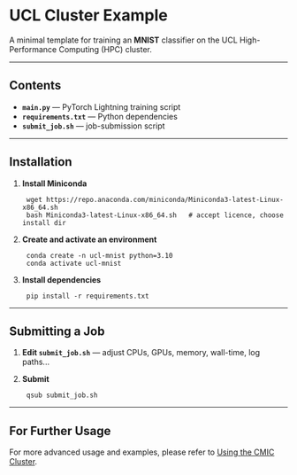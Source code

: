 # UCL Cluster Example

A minimal template for training an **MNIST** classifier on the UCL High-Performance Computing (HPC) cluster.

---

## Contents

- **`main.py`** — PyTorch Lightning training script  
- **`requirements.txt`** — Python dependencies  
- **`submit_job.sh`** — job-submission script  

---

## Installation

1. **Install Miniconda**  

        wget https://repo.anaconda.com/miniconda/Miniconda3-latest-Linux-x86_64.sh
        bash Miniconda3-latest-Linux-x86_64.sh   # accept licence, choose install dir

2. **Create and activate an environment**

        conda create -n ucl-mnist python=3.10
        conda activate ucl-mnist

3. **Install dependencies**

        pip install -r requirements.txt

---

## Submitting a Job

1. **Edit `submit_job.sh`** — adjust CPUs, GPUs, memory, wall-time, log paths...
2. **Submit**

        qsub submit_job.sh

---

## For Further Usage

For more advanced usage and examples, please refer to [Using the CMIC Cluster](https://www.notion.so/keane-ai-group/Using-the-CMIC-Cluster-851c9ae24f0249608d0d814be580800a?source=copy_link).